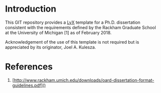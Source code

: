 
# Introduction

This GIT repository provides a [LyX](http://www.lyx.org/) template for a Ph.D. dissertation consistent with the requirements defined by the Rackham Graduate School at the University of Michigan [1] as of February 2018.

Acknowledgement of the use of this template is not required but is appreciated by its originator, Joel A. Kulesza.

# References

1. [http://www.rackham.umich.edu/downloads/oard-dissertation-format-guidelines.pdf]()
